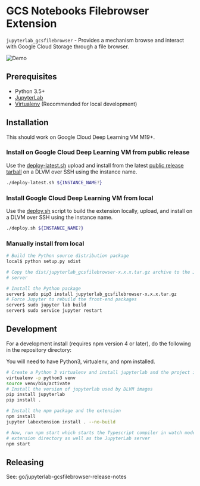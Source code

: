 # GCS Notebooks Filebrowser Extension

`jupyterlab_gcsfilebrowser` - Provides a mechanism browse and interact with
Google Cloud Storage through a file browser.

![Demo](https://storage.googleapis.com/deeplearning-platform-ui-public/jupyterlab_gcsfilebrowser_demo.gif)

## Prerequisites

* Python 3.5+
* [JupyterLab](https://jupyterlab.readthedocs.io/en/stable/getting_started/installation.html)
* [Virtualenv](https://virtualenv.pypa.io/en/latest/) (Recommended for local development)

## Installation

This should work on Google Cloud Deep Learning VM M19+.

### Install on Google Cloud Deep Learning VM from public release

Use the [deploy-latest.sh](./deploy-latest.sh) upload and install from the latest [public release tarball](https://storage.googleapis.com/deeplearning-platform-ui-public/jupyterlab_gcsfilebrowser-latest.tar.gz) on a DLVM over SSH using the instance name.

```bash
./deploy-latest.sh ${INSTANCE_NAME?}
```

### Install Google Cloud Deep Learning VM from local

Use the [deploy.sh](./deploy.sh) script to build the extension locally, upload, and
install on a DLVM over SSH using the instance name.

```bash
./deploy.sh ${INSTANCE_NAME?}
```
### Manually install from local

```bash
# Build the Python source distribution package
local$ python setup.py sdist

# Copy the dist/jupyterlab_gcsfilebrowser-x.x.x.tar.gz archive to the JupyterLab
# server

# Install the Python package
server$ sudo pip3 install jupyterlab_gcsfilebrowser-x.x.x.tar.gz
# Force Jupyter to rebuild the front-end packages
server$ sudo jupyter lab build
server$ sudo service jupyter restart
```

## Development

For a development install (requires npm version 4 or later), do the following in the repository directory:

You will need to have Python3, virtualenv, and npm installed.

```bash
# Create a Python 3 virtualenv and install jupyterlab and the project in edit mode
virtualenv -p python3 venv
source venv/bin/activate
# Install the version of jupyterlab used by DLVM images
pip install jupyterlab
pip install .

# Install the npm package and the extension
npm install
jupyter labextension install . --no-build

# Now, run npm start which starts the Typescript compiler in watch mode on the
# extension directory as well as the JupyterLab server
npm start
```

## Releasing

See: go/jupyterlab-gcsfilebrowser-release-notes
